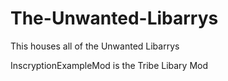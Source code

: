 # The-Unwanted-Libarrys
This houses all of the Unwanted Libarrys



InscryptionExampleMod is the Tribe Libary Mod
